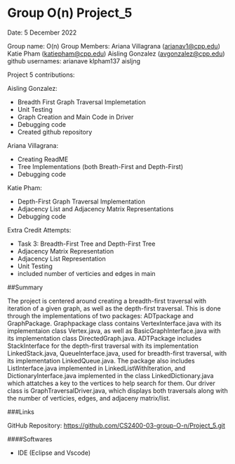 # Group O(n) Project_5

Date: 5 December 2022

Group name: O(n) Group Members: Ariana Villagrana (arianav1@cpp.edu) Katie Pham (katiepham@cpp.edu) Aisling Gonzalez (avgonzalez@cpp.edu) github usernames: arianave klpham137 aisljng

Project 5 contributions: 
 
Aisling Gonzalez: 
  - Breadth First Graph Traversal Implemetation
  - Unit Testing
  - Graph Creation and Main Code in Driver
  - Debugging code
  - Created github repository 

Ariana Villagrana:
  - Creating ReadME
  - Tree Implementations (both Breath-First and Depth-First)
  - Debugging code 

Katie Pham:
  - Depth-First Graph Traversal Implementation
  - Adjacency List and Adjacency Matrix Representations
  - Debugging code 


Extra Credit Attempts:
  - Task 3: Breadth-First Tree and Depth-First Tree
  - Adjacency Matrix Representation
  - Adjacency List Representation
  - Unit Testing
  - included number of verticies and edges in main 

##Summary 

The project is centered around creating a breadth-first traversal with iteration of a given graph, as well as the depth-first traversal. This is done through the implementations of two packages: ADTpackage and GraphPackage. Graphpackage class contains VertexInterface.java with its implementaion class Vertex.java, as well as BasicGraphInterface.java with its implementation class DirectedGraph.java. ADTPackage includes StackInterface for the depth-first traversal with its implementation LinkedStack.java, QueueInterface.java, used for breadth-first traversal, with its implementation LinkedQueue.java. The package also includes ListInterface.java implemented in LinkedListWithIteration, and DictionaryInterface.java implemented in the class LinkedDictionary.java which attatches a key to the vertices to help search for them. Our driver class is GraphTraversalDriver.java, which displays both traversals along with the number of verticies, edges, and adjaceny matrix/list.



###Links

GitHub Repository: https://github.com/CS2400-03-group-O-n/Project_5.git


####Softwares 

  - IDE (Eclipse and Vscode)
